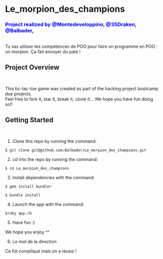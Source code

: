 # Le_morpion_des_champions
<h3><span style="color:blue">Project realized by @Montedeveloppino, @35Draken, @Balbader, </span></h3><br>
Tu vas utiliser tes compétences de POO pour faire un programme en POO : un morpion. Ça fait envoyer du paté !

<h2>Project Overview</h2><br>

This tic-tac-toe game was created as part of the hacking project bootcamp due projects.<br>
Feel free to fork it, star it, break it, clone it... We hope you have fun doing so!!<br>

<h2>Getting Started</h2><br>

1. Clone this repo by running the command: <br> 

```$ git clone git@github.com:Balbader/Le_morpion_des_champions.git```<br>

2. cd into the repo by running the command:<br>

```$ cd Le_morpion_des_champions```<br>

3. Install dependencies with the command:<br>

```$ gem install bundler```<br>

```$ bundle install```<br>

4. Launch the app with the command:<br> 

```$ruby app.rb```<br>

5. Have fun :)<br>

We hope you enjoy ^^<br>

6. Le mot de la direction<br>

Ce fût compliqué mais on a réussi !<br>
